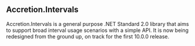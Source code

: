 ## Accretion.Intervals
Accretion.Intervals is a general purpose .NET Standard 2.0 library that aims to support broad interval usage scenarios with a simple API. It is now being redesigned from the ground up, on track for the first 10.0.0 release.
